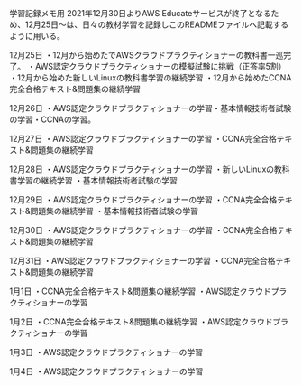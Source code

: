 学習記録メモ用
2021年12月30日よりAWS Educateサービスが終了となるため、12月25日～は、日々の教材学習を記録しこのREADMEファイルへ記載するように用いる。


12月25日
・12月から始めたでAWSクラウドプラクティショナーの教科書一巡完了。
・AWS認定クラウドプラクティショナーの模擬試験に挑戦（正答率5割）
・12月から始めた新しいLinuxの教科書学習の継続学習
・12月から始めたCCNA完全合格テキスト&問題集の継続学習

12月26日
・AWS認定クラウドプラクティショナーの学習・基本情報技術者試験の学習・CCNAの学習。

12月27日
・AWS認定クラウドプラクティショナーの学習
・CCNA完全合格テキスト&問題集の継続学習

12月28日
・AWS認定クラウドプラクティショナーの学習
・新しいLinuxの教科書学習の継続学習
・基本情報技術者試験の学習

12月29日
・AWS認定クラウドプラクティショナーの学習
・CCNA完全合格テキスト&問題集の継続学習
・基本情報技術者試験の学習

12月30日
・AWS認定クラウドプラクティショナーの学習
・CCNA完全合格テキスト&問題集の継続学習

12月31日
・AWS認定クラウドプラクティショナーの学習
・CCNA完全合格テキスト&問題集の継続学習

1月1日
・CCNA完全合格テキスト&問題集の継続学習
・AWS認定クラウドプラクティショナーの学習

1月2日
・CCNA完全合格テキスト&問題集の継続学習
・AWS認定クラウドプラクティショナーの学習

1月3日
・AWS認定クラウドプラクティショナーの学習

1月4日
・AWS認定クラウドプラクティショナーの学習